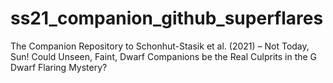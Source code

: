# ss21_companion_github_superflares
The Companion Repository to Schonhut-Stasik et al. (2021) – Not Today, Sun! Could Unseen, Faint, Dwarf Companions be the Real Culprits in the G Dwarf Flaring Mystery?
